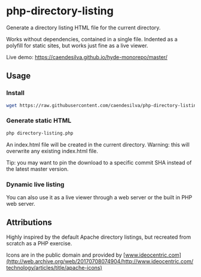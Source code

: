 # php-directory-listing
Generate a directory listing HTML file for the current directory.

Works without dependencies, contained in a single file. Indented as a polyfill for static sites, but works just fine as a live viewer.

Live demo: https://caendesilva.github.io/hyde-monorepo/master/

## Usage

### Install
```bash
wget https://raw.githubusercontent.com/caendesilva/php-directory-listing/master/directory-listing.php -O directory-listing.php
```

### Generate static HTML
```bash
php directory-listing.php
```

An index.html file will be created in the current directory. Warning: this will overwrite any existing index.html file.

Tip: you may want to pin the download to a specific commit SHA instead of the latest master version.

### Dynamic live listing

You can also use it as a live viewer through a web server or the built in PHP web server.

## Attributions

Highly inspired by the default Apache directory listings, but recreated from scratch as a PHP exercise.

Icons are in the public domain and provided by
[www.ideocentric.com](http://web.archive.org/web/20170708074904/http://www.ideocentric.com/technology/articles/title/apache-icons)
